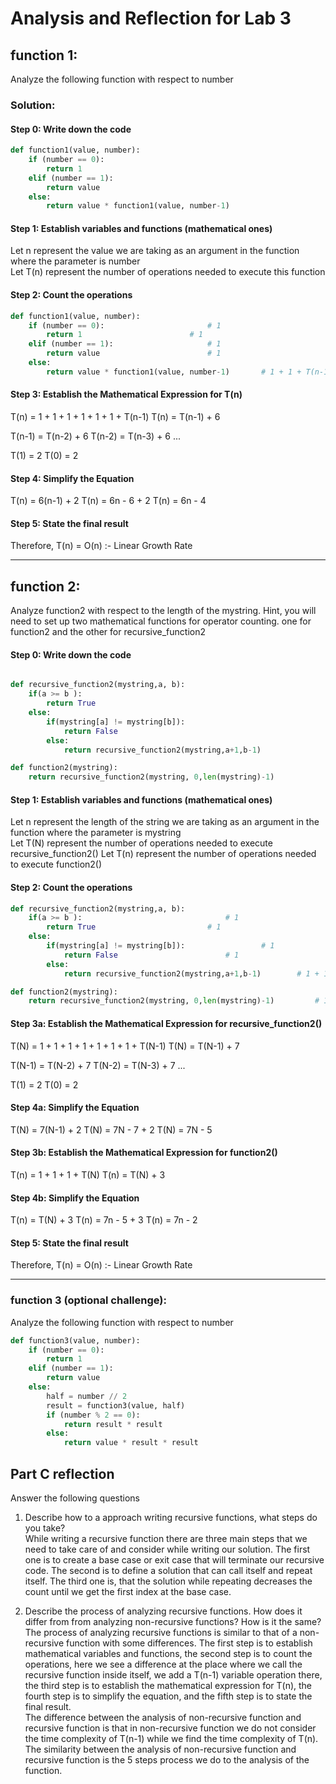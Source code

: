 # Analysis and Reflection for Lab 3

## function 1:

Analyze the following function with respect to number

### Solution:
#### Step 0: Write down the code

```python
def function1(value, number):
	if (number == 0):
		return 1
	elif (number == 1):
		return value
	else:
		return value * function1(value, number-1)
```
#### Step 1: Establish variables and functions (mathematical ones)
Let n represent the value we are taking as an argument in the function where the parameter is number\
Let T(n) represent the number of operations needed to execute this function

#### Step 2: Count the operations
```python
def function1(value, number):
	if (number == 0):						# 1		
		return 1						# 1
	elif (number == 1):						# 1
		return value						# 1
	else:
		return value * function1(value, number-1)		# 1 + 1 + T(n-1)
```
#### Step 3: Establish the Mathematical Expression for T(n)
T(n) = 1 + 1 + 1 + 1 + 1 + 1 + T(n-1)
T(n) = T(n-1) + 6

T(n-1) = T(n-2) + 6
T(n-2) = T(n-3) + 6
...

T(1) = 2
T(0) = 2

#### Step 4: Simplify the Equation
T(n) = 6(n-1) + 2
T(n) = 6n - 6 + 2
T(n) = 6n - 4

#### Step 5: State the final result
Therefore, T(n) = O(n) :- Linear Growth Rate

---

## function 2:

Analyze function2 with respect to the length of the mystring.  Hint, you will need to set up two mathematical functions for operator counting.  one for function2 and the other for recursive_function2

#### Step 0: Write down the code
```python

def recursive_function2(mystring,a, b):
	if(a >= b ):
		return True
	else:
		if(mystring[a] != mystring[b]):
			return False
		else:
			return recursive_function2(mystring,a+1,b-1)

def function2(mystring):
	return recursive_function2(mystring, 0,len(mystring)-1)

```
#### Step 1: Establish variables and functions (mathematical ones)
Let n represent the length of the string we are taking as an argument in the function where the parameter is mystring\
Let T(N) represent the number of operations needed to execute recursive_function2()
Let T(n) represent the number of operations needed to execute function2()

#### Step 2: Count the operations
```python
def recursive_function2(mystring,a, b):
	if(a >= b ):								# 1
		return True							# 1
	else:
		if(mystring[a] != mystring[b]):					# 1
			return False						# 1
		else:
			return recursive_function2(mystring,a+1,b-1)		# 1 + 1 + 1 + T(N-1)

def function2(mystring):
	return recursive_function2(mystring, 0,len(mystring)-1)			# 1 + 1 + 1 + T(N)
```
#### Step 3a: Establish the Mathematical Expression for recursive_function2()
T(N) = 1 + 1 + 1 + 1 + 1 + 1 + 1 + T(N-1)
T(N) = T(N-1) + 7

T(N-1) = T(N-2) + 7
T(N-2) = T(N-3) + 7
...

T(1) = 2
T(0) = 2

#### Step 4a: Simplify the Equation
T(N) = 7(N-1) + 2
T(N) = 7N - 7 + 2
T(N) = 7N - 5

#### Step 3b: Establish the Mathematical Expression for function2()
T(n) = 1 + 1 + 1 + T(N)
T(n) = T(N) + 3

#### Step 4b: Simplify the Equation
T(n) = T(N) + 3
T(n) = 7n - 5 + 3
T(n) = 7n - 2

#### Step 5: State the final result
Therefore, T(n) = O(n) :- Linear Growth Rate

---

### function 3 (optional challenge):

Analyze the following function with respect to number


```python
def function3(value, number):
	if (number == 0):
		return 1
	elif (number == 1):
		return value
	else:
		half = number // 2
		result = function3(value, half)
		if (number % 2 == 0):
			return result * result
		else:
			return value * result * result

```

## Part C reflection

Answer the following questions

1. Describe how to a approach writing recursive functions, what steps do you take?\
   While writing a recursive function there are three main steps that we need to take care of and consider while writing our solution. The first one is to create a base case or exit case that will terminate our recursive code. The second is to define a solution that can call itself and repeat itself. The third one is, that the solution while repeating decreases the count until we get the first index at the base case.

2. Describe the process of analyzing recursive functions.  How does it differ from from analyzing non-recursive functions?  How is it the same?\
   The process of analyzing recursive functions is similar to that of a non-recursive function with some differences. The first step is to establish mathematical variables and functions, the second step is to count the operations, here we see a difference at the place where we call the recursive function inside itself, we add a T(n-1) variable operation there, the third step is to establish the mathematical expression for T(n), the fourth step is to simplify the equation, and the fifth step is to state the final result.\
   The difference between the analysis of non-recursive function and recursive function is that in non-recursive function we do not consider the time complexity of T(n-1) while we find the time complexity of T(n).\
   The similarity between the analysis of non-recursive function and recursive function is the 5 steps process we do to the analysis of the function. 

